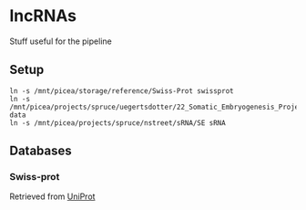 # lncRNAs
Stuff useful for the pipeline

## Setup
```{bash}
ln -s /mnt/picea/storage/reference/Swiss-Prot swissprot
ln -s /mnt/picea/projects/spruce/uegertsdotter/22_Somatic_Embryogenesis_Project/lncRNAs data
ln -s /mnt/picea/projects/spruce/nstreet/sRNA/SE sRNA
```

## Databases
### Swiss-prot
Retrieved from [UniProt](ftp.uniprot.org)
